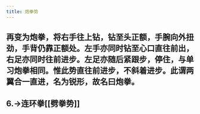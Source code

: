 ```yaml
---
title: 炮拳势
---
```


## 再变为炮拳，将右手往上钻，钻至头正额，手腕向外扭劲，手背仍靠正额处。左手亦同时钻至心口直往前出，右足亦同时往前进步。左足亦随后紧跟步，停住，与单习炮拳相同。惟此势直往前进步，不斜着进步。此谓两翼合一直进，名为锐形，故名曰炮拳。

## 6.->连环拳[[劈拳势]]
##
